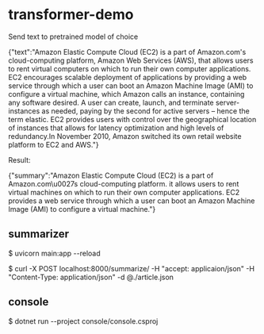 # transformer-demo

Send text to pretrained model of choice

{"text":"Amazon Elastic Compute Cloud (EC2) is a part of Amazon.com's cloud-computing platform, Amazon Web Services (AWS), that allows users to rent virtual computers on which to run their own computer applications. EC2 encourages scalable deployment of applications by providing a web service through which a user can boot an Amazon Machine Image (AMI) to configure a virtual machine, which Amazon calls an instance, containing any software desired. A user can create, launch, and terminate server-instances as needed, paying by the second for active servers – hence the term elastic. EC2 provides users with control over the geographical location of instances that allows for latency optimization and high levels of redundancy.In November 2010, Amazon switched its own retail website platform to EC2 and AWS."}

Result:

{"summary":"Amazon Elastic Compute Cloud (EC2) is a part of Amazon.com\u0027s cloud-computing platform. it allows users to rent virtual machines on which to run their own computer applications. EC2 provides a web service through which a user can boot an Amazon Machine Image (AMI) to configure a virtual machine."}



## summarizer
$ uvicorn main:app --reload

$ curl -X POST localhost:8000/summarize/ -H "accept: applicaion/json" -H "Content-Type: application/json" -d @./article.json


## console
$ dotnet run --project console/console.csproj











